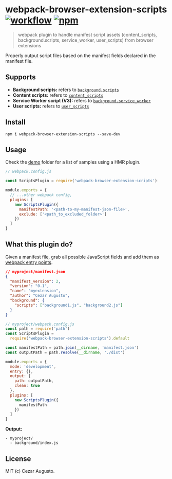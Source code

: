 [action-image]: https://github.com/cezaraugusto/webpack-browser-extension-scripts/workflows/CI/badge.svg
[action-url]: https://github.com/cezaraugusto/webpack-browser-extension-scripts/actions?query=workflow%3ACI
[npm-image]: https://img.shields.io/npm/v/webpack-browser-extension-scripts.svg
[npm-url]: https://npmjs.org/package/webpack-browser-extension-scripts

# webpack-browser-extension-scripts [![workflow][action-image]][action-url] [![npm][npm-image]][npm-url]

> webpack plugin to handle manifest script assets (content_scripts, background.scripts, service_worker, user_scripts) from browser extensions

Properly output script files based on the manifest fields declared in the manifest file.

## Supports

- **Background scripts:** refers to [`background.scripts`](https://developer.mozilla.org/en-US/docs/Mozilla/Add-ons/WebExtensions/manifest.json/background)
- **Content scripts:** refers to [`content_scripts`](https://developer.mozilla.org/en-US/docs/Mozilla/Add-ons/WebExtensions/manifest.json/content_scripts)
- **Service Worker script (V3):** refers to [`background.service_worker`](https://developer.chrome.com/docs/extensions/mv3/service_workers/)
- **User scripts:** refers to [`user_scripts`](https://developer.mozilla.org/en-US/docs/Mozilla/Add-ons/WebExtensions/manifest.json/user_scripts)

## Install

```
npm i webpack-browser-extension-scripts --save-dev
```

## Usage

Check the [demo](./demo/) folder for a list of samples using a HMR plugin.

```js
// webpack.config.js

const ScriptsPlugin = require('webpack-browser-extension-scripts')

module.exports = {
  // ...other webpack config,
  plugins: [
    new ScriptsPlugin({
      manifestPath: '<path-to-my-manifest-json-file>',
      exclude: ['<path_to_excluded_folder>']
    })
  ]
}
```

## What this plugin do?

Given a manifest file, grab all possible JavaScript fields and add them as [webpack entry points](https://webpack.js.org/concepts/entry-points/#root).

```json
// myproject/manifest.json
{
  "manifest_version": 2,
  "version": "0.1",
  "name": "myextension",
  "author": "Cezar Augusto",
  "background": {
    "scripts": ["background1.js", "background2.js"]
  }
}
```

```js
// myproject/webpack.config.js
const path = require('path')
const ScriptsPlugin =
  require('webpack-browser-extension-scripts').default

const manifestPath = path.join(__dirname, 'manifest.json')
const outputPath = path.resolve(__dirname, './dist')

module.exports = {
  mode: 'development',
  entry: {},
  output: {
    path: outputPath,
    clean: true
  },
  plugins: [
    new ScriptsPlugin({
      manifestPath
    })
  ]
}
```

**Output:**

```
- myproject/
  - background/index.js
```

## License

MIT (c) Cezar Augusto.
